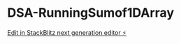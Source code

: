 # DSA-RunningSumof1DArray

[Edit in StackBlitz next generation editor ⚡️](https://stackblitz.com/~/github.com/TravisLau92/DSA-RunningSumof1DArray)